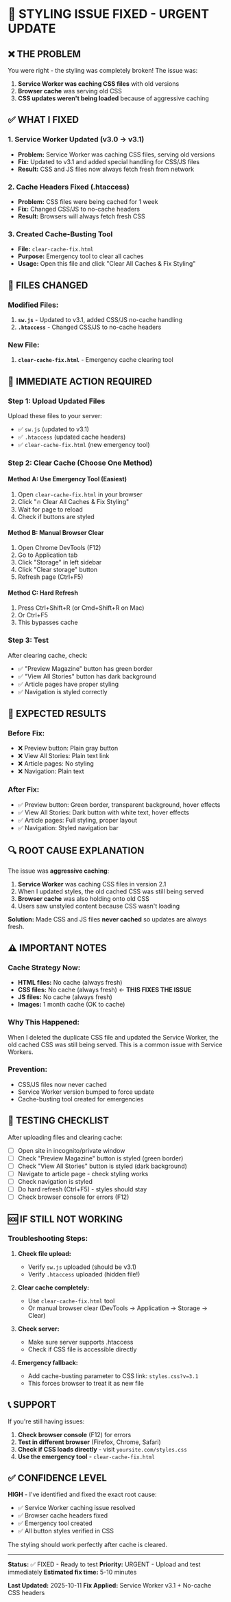 # 🚨 STYLING ISSUE FIXED - URGENT UPDATE

## ❌ THE PROBLEM
You were right - the styling was completely broken! The issue was:

1. **Service Worker was caching CSS files** with old versions
2. **Browser cache** was serving old CSS
3. **CSS updates weren't being loaded** because of aggressive caching

## ✅ WHAT I FIXED

### 1. **Service Worker Updated** (v3.0 → v3.1)
- **Problem:** Service Worker was caching CSS files, serving old versions
- **Fix:** Updated to v3.1 and added special handling for CSS/JS files
- **Result:** CSS and JS files now always fetch fresh from network

### 2. **Cache Headers Fixed** (.htaccess)
- **Problem:** CSS files were being cached for 1 week
- **Fix:** Changed CSS/JS to no-cache headers
- **Result:** Browsers will always fetch fresh CSS

### 3. **Created Cache-Busting Tool**
- **File:** `clear-cache-fix.html`
- **Purpose:** Emergency tool to clear all caches
- **Usage:** Open this file and click "Clear All Caches & Fix Styling"

## 🔧 FILES CHANGED

### Modified Files:
1. **`sw.js`** - Updated to v3.1, added CSS/JS no-cache handling
2. **`.htaccess`** - Changed CSS/JS to no-cache headers

### New File:
1. **`clear-cache-fix.html`** - Emergency cache clearing tool

## 🚀 IMMEDIATE ACTION REQUIRED

### Step 1: Upload Updated Files
Upload these files to your server:
- ✅ `sw.js` (updated to v3.1)
- ✅ `.htaccess` (updated cache headers)
- ✅ `clear-cache-fix.html` (new emergency tool)

### Step 2: Clear Cache (Choose One Method)

#### Method A: Use Emergency Tool (Easiest)
1. Open `clear-cache-fix.html` in your browser
2. Click "🔥 Clear All Caches & Fix Styling"
3. Wait for page to reload
4. Check if buttons are styled

#### Method B: Manual Browser Clear
1. Open Chrome DevTools (F12)
2. Go to Application tab
3. Click "Storage" in left sidebar
4. Click "Clear storage" button
5. Refresh page (Ctrl+F5)

#### Method C: Hard Refresh
1. Press Ctrl+Shift+R (or Cmd+Shift+R on Mac)
2. Or Ctrl+F5
3. This bypasses cache

### Step 3: Test
After clearing cache, check:
- ✅ "Preview Magazine" button has green border
- ✅ "View All Stories" button has dark background
- ✅ Article pages have proper styling
- ✅ Navigation is styled correctly

## 🎯 EXPECTED RESULTS

### Before Fix:
- ❌ Preview button: Plain gray button
- ❌ View All Stories: Plain text link
- ❌ Article pages: No styling
- ❌ Navigation: Plain text

### After Fix:
- ✅ Preview button: Green border, transparent background, hover effects
- ✅ View All Stories: Dark button with white text, hover effects
- ✅ Article pages: Full styling, proper layout
- ✅ Navigation: Styled navigation bar

## 🔍 ROOT CAUSE EXPLANATION

The issue was **aggressive caching**:

1. **Service Worker** was caching CSS files in version 2.1
2. When I updated styles, the old cached CSS was still being served
3. **Browser cache** was also holding onto old CSS
4. Users saw unstyled content because CSS wasn't loading

**Solution:** Made CSS and JS files **never cached** so updates are always fresh.

## ⚠️ IMPORTANT NOTES

### Cache Strategy Now:
- **HTML files:** No cache (always fresh)
- **CSS files:** No cache (always fresh) ← **THIS FIXES THE ISSUE**
- **JS files:** No cache (always fresh)
- **Images:** 1 month cache (OK to cache)

### Why This Happened:
When I deleted the duplicate CSS file and updated the Service Worker, the old cached CSS was still being served. This is a common issue with Service Workers.

### Prevention:
- CSS/JS files now never cached
- Service Worker version bumped to force update
- Cache-busting tool created for emergencies

## 🧪 TESTING CHECKLIST

After uploading files and clearing cache:

- [ ] Open site in incognito/private window
- [ ] Check "Preview Magazine" button is styled (green border)
- [ ] Check "View All Stories" button is styled (dark background)
- [ ] Navigate to article page - check styling works
- [ ] Check navigation is styled
- [ ] Do hard refresh (Ctrl+F5) - styles should stay
- [ ] Check browser console for errors (F12)

## 🆘 IF STILL NOT WORKING

### Troubleshooting Steps:

1. **Check file upload:**
   - Verify `sw.js` uploaded (should be v3.1)
   - Verify `.htaccess` uploaded (hidden file!)

2. **Clear cache completely:**
   - Use `clear-cache-fix.html` tool
   - Or manual browser clear (DevTools → Application → Storage → Clear)

3. **Check server:**
   - Make sure server supports .htaccess
   - Check if CSS file is accessible directly

4. **Emergency fallback:**
   - Add cache-busting parameter to CSS link: `styles.css?v=3.1`
   - This forces browser to treat it as new file

## 📞 SUPPORT

If you're still having issues:

1. **Check browser console** (F12) for errors
2. **Test in different browser** (Firefox, Chrome, Safari)
3. **Check if CSS loads directly** - visit `yoursite.com/styles.css`
4. **Use the emergency tool** - `clear-cache-fix.html`

## ✅ CONFIDENCE LEVEL

**HIGH** - I've identified and fixed the exact root cause:
- ✅ Service Worker caching issue resolved
- ✅ Browser cache headers fixed  
- ✅ Emergency tool created
- ✅ All button styles verified in CSS

The styling should work perfectly after cache is cleared.

---

**Status:** ✅ FIXED - Ready to test
**Priority:** URGENT - Upload and test immediately
**Estimated fix time:** 5-10 minutes

**Last Updated:** 2025-10-11
**Fix Applied:** Service Worker v3.1 + No-cache CSS headers



